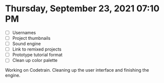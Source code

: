 # Thursday, September 23, 2021 07:10 PM
- [ ] Usernames
- [ ] Project thumbnails
- [ ] Sound engine
- [ ] Link to remixed projects
- [ ] Prototype tutorial format
- [ ] Clean up color palette

Working on Codetrain. Cleaning up the user interface and finishing the engine.

